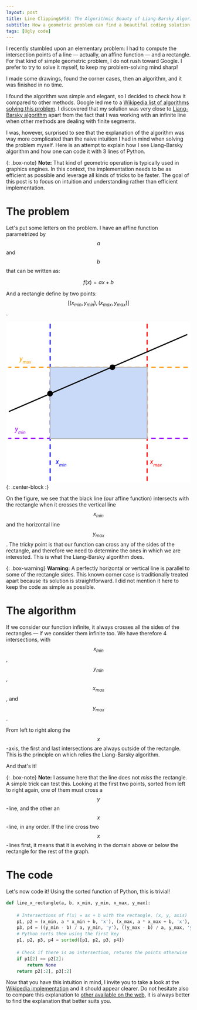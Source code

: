 ```yaml
---
layout: post
title: Line Clipping&#58; The Algorithmic Beauty of Liang-Barsky Algorithm
subtitle: How a geometric problem can find a beautiful coding solution
tags: [Ugly code]
---
```


I recently stumbled upon an elementary problem: I had to compute the intersection points of a line — actually, an affine function — and a rectangle. For that kind of simple geometric problem, I do not rush toward Google. I prefer to try to solve it myself, to keep my problem-solving mind sharp!

I made some drawings, found the corner cases, then an algorithm, and it was finished in no time.

I found the algorithm was simple and elegant, so I decided to check how it compared to other methods. Google led me to a [Wikipedia list of algorithms solving this problem](https://en.wikipedia.org/wiki/Line_clipping). I discovered that my solution was very close to [Liang-Barsky algorithm](https://en.wikipedia.org/wiki/Liang%E2%80%93Barsky_algorithm) apart from the fact that I was working with an infinite line when other methods are dealing with finite segments.

I was, however, surprised to see that the explanation of the algorithm was way more complicated than the naive intuition I had in mind when solving the problem myself. Here is an attempt to explain how I see Liang-Barsky algorithm and how one can code it with 3 lines of Python.

{: .box-note}
**Note:** That kind of geometric operation is typically used in graphics engines. In this context, the implementation needs to be as efficient as possible and leverage all kinds of tricks to be faster. The goal of this post is to focus on intuition and understanding rather than efficient implementation.

# The problem

Let's put some letters on the problem. I have an affine function parametrized by $$a$$ and $$b$$ that can be written as:

$$f(x) = ax + b$$

And a rectangle define by two points: $$[(x_{min}, y_{min}), (x_{max}, y_{max})]$$.

![Intersection between line and rectangle](/img/liang.png){: .center-block :}

On the figure, we see that the black line (our affine function) intersects with the rectangle when it crosses the vertical line $$x_{min}$$ and the horizontal line $$y_{max}$$. The tricky point is that our function can cross any of the sides of the rectangle, and therefore we need to determine the ones in which we are interested. This is what the Liang-Barsky algorithm does.

{: .box-warning}
**Warning:** A perfectly horizontal or vertical line is parallel to some of the rectangle sides. This known corner case is traditionally treated apart because its solution is straightforward. I did not mention it here to keep the code as simple as possible.

# The algorithm

If we consider our function infinite, it always crosses all the sides of the rectangles — if we consider them infinite too. We have therefore 4 intersections, with $$x_{min}$$, $$y_{min}$$, $$x_{max}$$, and $$y_{max}$$.

From left to right along the $$x$$-axis, the first and last intersections are always outside of the rectangle. This is the principle on which relies the Liang-Barsky algorithm.

And that's it!

{: .box-note}
**Note:** I assume here that the line does not *miss* the rectangle. A simple trick can test this. Looking at the first two points, sorted from left to right again, one of them must cross a $$y$$-line, and the other an $$x$$-line, in any order. If the line cross two $$x$$-lines first, it means that it is evolving in the domain above or below the rectangle for the rest of the graph.

# The code

Let's now code it! Using the sorted function of Python, this is trivial!

```python
def line_x_rectangle(a, b, x_min, y_min, x_max, y_max):

    # Intersections of f(x) = ax + b with the rectangle. (x, y, axis)
    p1, p2 = (x_min, a * x_min + b, 'x'), (x_max, a * x_max + b, 'x'), 
    p3, p4 = ((y_min - b) / a, y_min, 'y'), ((y_max - b) / a, y_max, 'y')
    # Python sorts them using the first key
    p1, p2, p3, p4 = sorted([p1, p2, p3, p4])

    # Check if there is an intersection, returns the points otherwise
    if p1[2] == p2[2]:
        return None
    return p2[:2], p3[:2]
```

Now that you have this intuition in mind, I invite you to take a look at the [Wikipedia implementation](https://en.wikipedia.org/wiki/Liang%E2%80%93Barsky_algorithm) and it should appear clearer. Do not hesitate also to compare this explanation to [other available on the web](https://gist.github.com/ChickenProp/3194723), it is always better to find the explanation that better suits you.